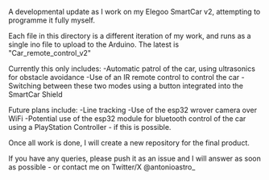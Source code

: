 A developmental update as I work on my Elegoo SmartCar v2, attempting to programme it fully myself. 

Each file in this directory is a different iteration of my work, and runs as a single ino file to upload to the Arduino. The latest is "Car_remote_control_v2"

Currently this only includes:
-Automatic patrol of the car, using ultrasonics for obstacle avoidance
-Use of an IR remote control to control the car
-Switching between these two modes using a button integrated into the SmartCar Shield

Future plans include:
-Line tracking
-Use of the esp32 wrover camera over WiFi
-Potential use of the esp32 module for bluetooth control of the car using a PlayStation Controller - if this is possible.

Once all work is done, I will create a new repository for the final product.

If you have any queries, please push it as an issue and I will answer as soon as possible - or contact me on Twitter/X @antonioastro_
